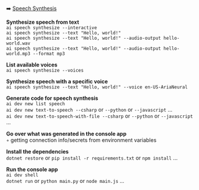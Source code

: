 ➡️ [Speech Synthesis](#chapter-21-speech-synthesis)  

**Synthesize speech from text**  
`ai speech synthesize --interactive`  
`ai speech synthesize --text "Hello, world!"`  
`ai speech synthesize --text "Hello, world!" --audio-output hello-world.wav`  
`ai speech synthesize --text "Hello, world!" --audio-output hello-world.mp3 --format mp3`  

**List available voices**  
`ai speech synthesize --voices`  

**Synthesize speech with a specific voice**  
`ai speech synthesize --text "Hello, world!" --voice en-US-AriaNeural`  

**Generate code for speech synthesis**  
`ai dev new list speech`  
`ai dev new text-to-speech --csharp` or `--python` or `--javascript` ...  
`ai dev new text-to-speech-with-file --csharp` or `--python` or `--javascript` ...  

**Go over what was generated in the console app**  
◦ getting connection info/secrets from environment variables  

**Install the dependencies**  
`dotnet restore` or `pip install -r requirements.txt` or `npm install` ...  

**Run the console app**  
`ai dev shell`  
`dotnet run` or `python main.py` or `node main.js` ...  

